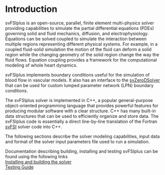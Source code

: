 # Introduction 

svFSIplus is an open-source, parallel, finite element multi-physics solver providing capabilities to simulate 
the partial differential equations (PDEs) governing solid and fluid mechanics, diffusion, and electrophysiology. Equations 
can be solved coupled to simulate the interaction between multiple regions representing different physical systems. For example, 
in a coupled fluid-solid simulation the motion of the fluid can deform a solid region while the changing geometry of the solid 
region change the way the fluid flows. Equation coupling provides a framework for the computational modeling of whole heart dynamics.

svFSIplus implements boundary conditions useful for the simulation of blood flow in vascular models. It also has an 
interface to the [svZeroDSolver](https://github.com/SimVascular/svZeroDSolver) that can be used for custom lumped parameter network 
(LPN) boundary conditions. 

The svFSIplus solver is implemented in C++, a popular general-purpose object-oriented programming language that provides powerful 
features for producing modular software with a clear structure. C++ has many built-in data structures that can be used to efficiently 
organize and store data. The svFSIplus code is essentially a direct line-by-line translation of the Fortran 
[svFSI](https://github.com/SimVascular/svFSI) solver code into C++. 

The following sections describe the solver modeling capabilities, input data and format of the solver input parameters file 
used to run a simulation.

Documentation describing building, installing and testing svFSIplus can be found using the following links 
<br> [Installing and building the solver](https://simvascular.github.io/svFSIplus/index.html)
<br> [Testing Guide](https://simvascular.github.io/svFSIplus/index.html)

